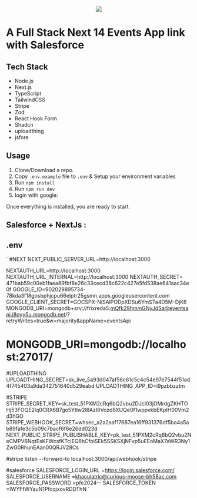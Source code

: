 <p align="center"><img src="https://miro.medium.com/v2/resize:fit:700/1*BQZAbczBfLYtPp-6HmN0ZQ.jpeg"></p>

# A Full Stack Next 14 Events App link with Salesforce

## Tech Stack

- Node.js
- Next.js
- TypeScript
- TailwindCSS
- Stripe
- Zod
- React Hook Form
- Shadcn
- uploadthing
- jsfore

## Usage

1. Clone/Download a repo.
2. Copy `.env.example` file to `.env` & Setup your environment variables
3. Run `npm install`
4. Run `npm run dev`
5. login with google:

Once everything is installed, you are ready to start.

## Salesforce + NextJs :

## .env

` #NEXT
NEXT_PUBLIC_SERVER_URL=http://localhost:3000

NEXTAUTH_URL=http://localhost:3000
NEXTAUTH_URL_INTERNAL=http://localhost:3000
NEXTAUTH_SECRET= 471bab59c00eb1faea89fbf8e26c33cecd38c622c427e5fd538ae641aac34e0f
GOOGLE_ID=902029895734-78kda3f18gosbphjcpu66elptr25gsmn.apps.googleusercontent.com
GOOGLE_CLIENT_SECRET=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
MONGODB_URI=mongodb+srv://frixreda5:mQfk29hmmGNyJdSa@eventsapi.i8qyy5u.mongodb.net/?retryWrites=true&w=majority&appName=eventsApi

# MONGODB_URI=mongodb://localhost:27017/

#UPLOADTHING
UPLOADTHING_SECRET=sk_live_5a93d047af56c61c5c4c54e97e7544f51ad4f745403a9da342751640d529eabd
UPLOADTHING_APP_ID=i9pzbbzztm

#STRIPE
STRIPE_SECRET_KEY=sk_test_51PXM2cRq6bQ2vbu2DJcl03jOMrdgZKHTOHj53FOQE2lq0CRX6B7go5Ytlw28lAzI6Vozd8XUQe0f1wppvkbEKpIH00Vm2d3hGO
STRIPE_WEBHOOK_SECRET=whsec_a2a2aaf17687ea16ff931376df5ba4a5ab89fafe3c5b09c7bacf6f6e26dd023d
NEXT_PUBLIC_STRIPE_PUBLISHABLE_KEY=pk_test_51PXM2cRq6bQ2vbu2NeCMPV6NqtEsKFWcsfKTciEQ6hCfoiSEk5SSKSXjNFvp5uEEoMaX7aWR3Ny1ZwG0RhunEAan00QRJV28Cs

#stripe listen --forward-to localhost:3000/api/webhook/stripe

#salesforce
SALESFORCE_LOGIN_URL =https://login.salesforce.com/
SALESFORCE_USERNAME =khaoulatric@curious-moose-bh58ac.com
SALESFORCE_PASSWORD =pfe2024--
SALESFORCE_TOKEN =IWYFfWYauN1PfcqjxovRDDThN `
